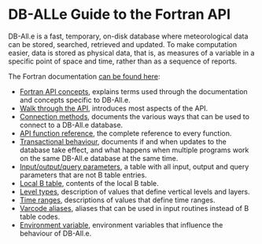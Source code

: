# DB-ALLe Guide to the Fortran API

DB-All.e is a fast, temporary, on-disk database where meteorological data can
be stored, searched, retrieved and updated.  To make computation easier, data
is stored as physical data, that is, as measures of a variable in a specific
point of space and time, rather than as a sequence of reports.

The Fortran documentation [can be found here](https://arpa-simc.github.io/dballe/fortran/index.html):

* [Fortran API concepts](https://arpa-simc.github.io/dballe/fortran/concepts.html),
  explains terms used through the documentation and concepts specific to DB-All.e.
* [Walk through the API](https://arpa-simc.github.io/dballe/fortran/walkthrough.html),
  introduces most aspects of the API.
* [Connection methods](https://arpa-simc.github.io/dballe/fortran/connect.html),
  documents the various ways that can be used to connect to a DB-All.e database.
* [API function reference](https://arpa-simc.github.io/dballe/fortran/reference.html),
  the complete reference to every function.
* [Transactional behaviour](https://arpa-simc.github.io/dballe/fortran/transactions.html),
  documents if and when updates to the database take effect, and what happens
  when multiple programs work on the same DB-All.e database at the same time.
* [Input/output/query parameters](https://arpa-simc.github.io/dballe/parms.html),
  a table with all input, output and query parameters that are not B table entries.
* [Local B table](https://arpa-simc.github.io/dballe/btable.html),
  contents of the local B table.
* [Level types](https://arpa-simc.github.io/dballe/ltypes.html),
  description of values that define vertical levels and layers.
* [Time ranges](https://arpa-simc.github.io/dballe/tranges.html),
  descriptions of values that define time ranges.
* [Varcode aliases](https://arpa-simc.github.io/dballe/aliases.html),
  aliases that can be used in input routines instead of B table codes.
* [Environment variable](https://arpa-simc.github.io/dballe/env.html),
  environment variables that influence the behaviour of DB-All.e.
